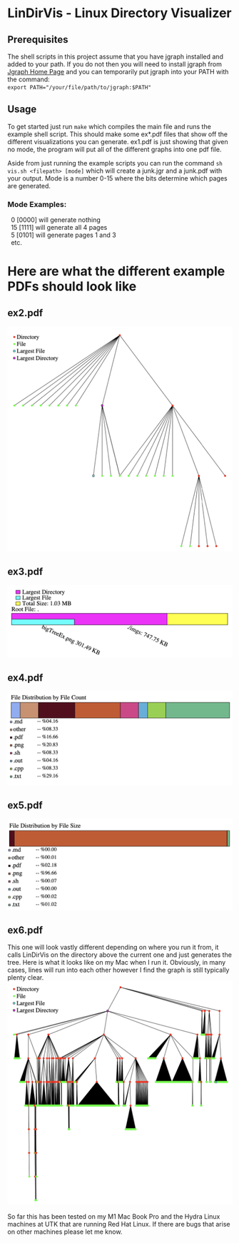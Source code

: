 # LinDirVis - Linux Directory Visualizer
## Prerequisites
The shell scripts in this project assume that you have jgraph installed and added to your path. If you do not then you will need to install jgraph from [Jgraph Home Page](https://web.eecs.utk.edu/~jplank/plank/jgraph/jgraph.html) and you can temporarily put jgraph into your PATH with the command:\
`export PATH="/your/file/path/to/jgraph:$PATH"`

## Usage
To get started just run `make` which compiles the main file and runs the example shell script. This should make some ex\*.pdf files that show off the different visualizations you can generate. ex1.pdf is just showing that given no mode, the program will put all of the different graphs into one pdf file.

Aside from just running the example scripts you can run the command `sh vis.sh <filepath> [mode]` which will create a junk.jgr and a junk.pdf with your output.
Mode is a number 0-15 where the bits determine which pages are generated.
### Mode Examples:
&nbsp; 0  [0000] will generate nothing\
&nbsp; 15 [1111] will generate all 4 pages\
&nbsp; 5  [0101] will generate pages 1 and 3\
&nbsp; etc.

# Here are what the different example PDFs should look like

## ex2.pdf
![example pdf #2](/imgs/simpleTreeEx.png)

## ex3.pdf
![example pdf #3](/imgs/largest.png)

## ex4.pdf
![example pdf #4](/imgs/fdCount.png)

## ex5.pdf
![example pdf #5](/imgs/fdSize.png)

## ex6.pdf
This one will look vastly different depending on where you run it from, it calls LinDirVis on the directory above the current one and just generates the tree. Here is what it looks like on my Mac when I run it. Obviously, in many cases, lines will run into each other however I find the graph is still typically plenty clear.
![example pdf #6](/imgs/bigTreeEx.png)

So far this has been tested on my M1 Mac Book Pro and the Hydra Linux machines at UTK that are running Red Hat Linux. If there are bugs that arise on other machines please let me know.
